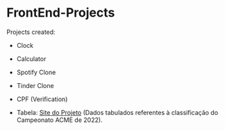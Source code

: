 # FrontEnd-Projects
Projects created:

- Clock

- Calculator

- Spotify Clone

- Tinder Clone

- CPF (Verification)

- Tabela: <a href="https://tabelacampeonato.netlify.app/">Site do Projeto</a> (Dados tabulados referentes à classificação do Campeonato ACME de 2022).
